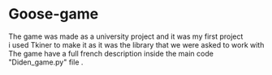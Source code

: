 # Goose-game
The game was made as a university project and it was my first project <br />
i used Tkiner to make it as it was the library that we were asked to work with<br />
The game have a full french description inside the main code "Diden_game.py" file  .
